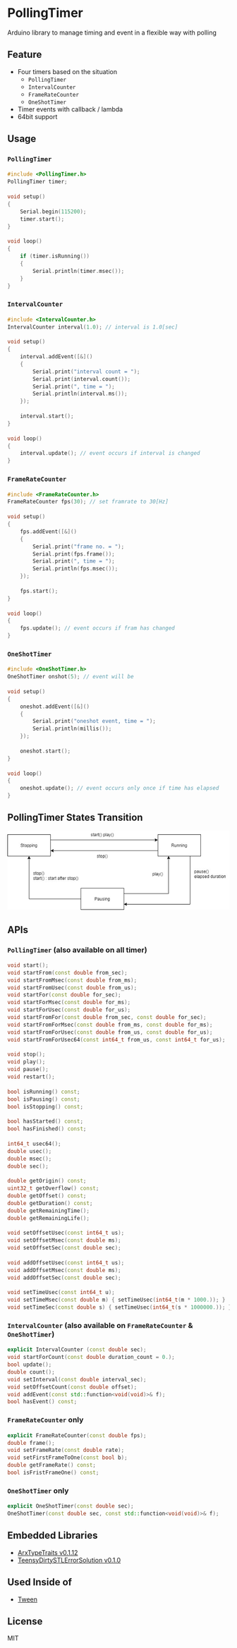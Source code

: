 # PollingTimer

Arduino library to manage timing and event in a flexible way with polling


## Feature

- Four timers based on the situation
  - `PollingTimer`
  - `IntervalCounter`
  - `FrameRateCounter`
  - `OneShotTimer`
- Timer events with callback / lambda
- 64bit support


## Usage

### `PollingTimer`

``` C++
#include <PollingTimer.h>
PollingTimer timer;

void setup()
{
    Serial.begin(115200);
    timer.start();
}

void loop()
{
    if (timer.isRunning())
    {
        Serial.println(timer.msec());
    }
}
```

### `IntervalCounter`

``` C++
#include <IntervalCounter.h>
IntervalCounter interval(1.0); // interval is 1.0[sec]

void setup()
{
    interval.addEvent([&]()
    {
        Serial.print("interval count = ");
        Serial.print(interval.count());
        Serial.print(", time = ");
        Serial.println(interval.ms());
    });

    interval.start();
}

void loop()
{
    interval.update(); // event occurs if interval is changed
}
```

### `FrameRateCounter`

``` C++
#include <FrameRateCounter.h>
FrameRateCounter fps(30); // set framrate to 30[Hz]

void setup()
{
    fps.addEvent([&]()
    {
        Serial.print("frame no. = ");
        Serial.print(fps.frame());
        Serial.print(", time = ");
        Serial.println(fps.msec());
    });

    fps.start();
}

void loop()
{
    fps.update(); // event occurs if fram has changed
}
```

### `OneShotTimer`

``` C++
#include <OneShotTimer.h>
OneShotTimer onshot(5); // event will be

void setup()
{
    oneshot.addEvent([&]()
    {
        Serial.print("oneshot event, time = ");
        Serial.println(millis());
    });

    oneshot.start();
}

void loop()
{
    oneshot.update(); // event occurs only once if time has elapsed
}
```


## PollingTimer States Transition

![](resources/pollingtimer_states.jpg)


## APIs

### `PollingTimer` (also available on all timer)

``` C++
void start();
void startFrom(const double from_sec);
void startFromMsec(const double from_ms);
void startFromUsec(const double from_us);
void startFor(const double for_sec);
void startForMsec(const double for_ms);
void startForUsec(const double for_us);
void startFromFor(const double from_sec, const double for_sec);
void startFromForMsec(const double from_ms, const double for_ms);
void startFromForUsec(const double from_us, const double for_us);
void startFromForUsec64(const int64_t from_us, const int64_t for_us);

void stop();
void play();
void pause();
void restart();

bool isRunning() const;
bool isPausing() const;
bool isStopping() const;

bool hasStarted() const;
bool hasFinished() const;

int64_t usec64();
double usec();
double msec();
double sec();

double getOrigin() const;
uint32_t getOverflow() const;
double getOffset() const;
double getDuration() const;
double getRemainingTime();
double getRemainingLife();

void setOffsetUsec(const int64_t us);
void setOffsetMsec(const double ms);
void setOffsetSec(const double sec);

void addOffsetUsec(const int64_t us);
void addOffsetMsec(const double ms);
void addOffsetSec(const double sec);

void setTimeUsec(const int64_t u);
void setTimeMsec(const double m) { setTimeUsec(int64_t(m * 1000.)); }
void setTimeSec(const double s) { setTimeUsec(int64_t(s * 1000000.)); }
```

### `IntervalCounter`  (also available on `FrameRateCounter` & `OneShotTimer`)

``` C++
explicit IntervalCounter (const double sec);
void startForCount(const double duration_count = 0.);
bool update();
double count();
void setInterval(const double interval_sec);
void setOffsetCount(const double offset);
void addEvent(const std::function<void(void)>& f);
bool hasEvent() const;
```

### `FrameRateCounter` only

``` C++
explicit FrameRateCounter(const double fps);
double frame();
void setFrameRate(const double rate);
void setFirstFrameToOne(const bool b);
double getFrameRate() const;
bool isFristFrameOne() const;
```

### `OneShotTimer` only

``` C++
explicit OneShotTimer(const double sec);
OneShotTimer(const double sec, const std::function<void(void)>& f);
```

## Embedded Libraries

- [ArxTypeTraits v0.1.12](https://github.com/hideakitai/ArxTypeTraits)
- [TeensyDirtySTLErrorSolution v0.1.0](https://github.com/hideakitai/TeensyDirtySTLErrorSolution)


## Used Inside of

- [Tween](https://github.com/hideakitai/Tween)


## License

MIT
